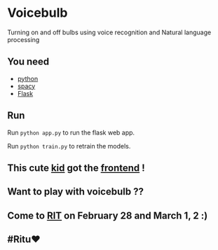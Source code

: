 # Voicebulb
Turning on and off bulbs using voice recognition and Natural language processing
## You need
* [python](https://www.python.org/)
* [spacy](https://spacy.io/)
* [Flask](http://flask.pocoo.org/)
## Run
Run
```python app.py```
to run the flask web app.

Run 
```python train.py```
to retrain the models.

## This cute [kid](https://github.com/hadeeb) got the [frontend](https://github.com/hadeeb/lightbulb) !
## Want to play with voicebulb ??
## Come to [RIT](https://www.google.co.in/maps/place/Rajiv+Gandhi+Institute+of+Technology/@9.5770684,76.6205211,17z/data=!3m1!4b1!4m5!3m4!1s0x3b062d96b2fe8ed9:0xbade243e087b408!8m2!3d9.5770684!4d76.6227098?dcr=0) on February 28 and March 1, 2 :)
## #Ritu:heart:
